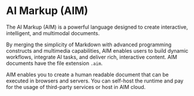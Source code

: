 # **AI Markup (AIM)**

The AI Markup (AIM) is a powerful language designed to create interactive, intelligent, and multimodal documents. 

By merging the simplicity of Markdown with advanced programming constructs and multimedia capabilities, AIM enables users to build dynamic workflows, integrate AI tasks, and deliver rich, interactive content. AIM documents have the file extension `.aim`.

AIM enables you to create a human readable document that can be executed in browsers and servers. You can self-host the runtime and pay for the usage of third-party services or host in AIM cloud.
